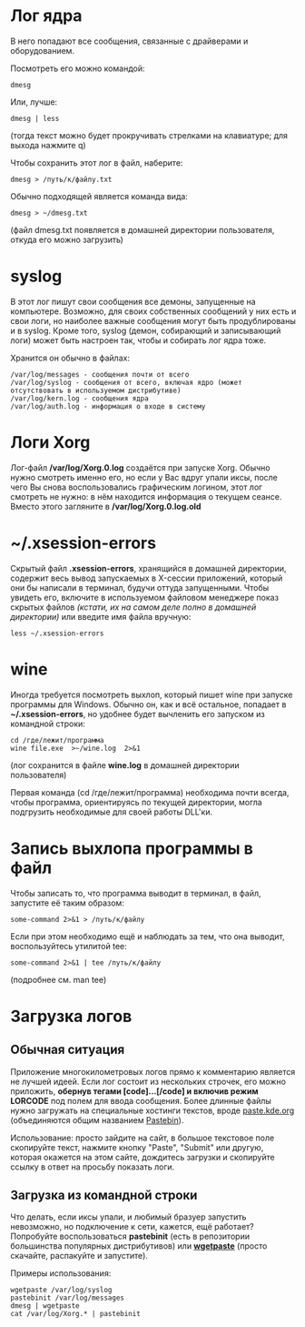 # Лог ядра

В него попадают все сообщения, связанные с драйверами и оборудованием.

Посмотреть его можно командой:

    dmesg

Или, лучше:

    dmesg | less

(тогда текст можно будет прокручивать стрелками на клавиатуре; для
выхода нажмите q)

Чтобы сохранить этот лог в файл, наберите:

    dmesg > /путь/к/файлу.txt

Обычно подходящей является команда вида:

    dmesg > ~/dmesg.txt

(файл dmesg.txt появляется в домашней директории пользователя, откуда
его можно загрузить)

# syslog

В этот лог пишут свои сообщения все демоны, запущенные на компьютере.
Возможно, для своих собственных сообщений у них есть и свои логи, но
наиболее важные сообщения могут быть продублированы и в syslog. Кроме
того, syslog (демон, собирающий и записывающий логи) может быть
настроен так, чтобы и собирать лог ядра тоже.

Хранится он обычно в файлах:

    /var/log/messages - сообщения почти от всего
    /var/log/syslog - сообщения от всего, включая ядро (может отсутствовать в используемом дистрибутиве)
    /var/log/kern.log - сообщения ядра
    /var/log/auth.log - информация о входе в систему

# Логи Xorg

Лог-файл **/var/log/Xorg.0.log** создаётся при запуске Xorg. Обычно
нужно смотреть именно его, но если у Вас вдруг упали иксы, после
чего Вы снова воспользовались графическим логином, этот лог смотреть
не нужно: в нём находится информация о текущем сеансе. Вместо этого
загляните в **/var/log/Xorg.0.log.old**

# \~/.xsession-errors

Скрытый файл **.xsession-errors**, хранящийся в домашней директории,
содержит весь вывод запускаемых в X-сессии приложений, который они
бы написали в терминал, будучи оттуда запущенными. Чтобы увидеть его,
включите в используемом файловом менеджере показ скрытых файлов
*(кстати, их на самом деле полно в домашней директории)* или
введите имя файла вручную:

    less ~/.xsession-errors

# wine

Иногда требуется посмотреть выхлоп, который пишет wine при запуске
программы для Windows. Обычно он, как и всё остальное, попадает в
**\~/.xsession-errors**, но удобнее будет вычленить его запуском из
командной строки:

    cd /где/лежит/программа
    wine file.exe  >~/wine.log  2>&1

(лог сохранится в файле **wine.log** в домашней директории пользователя)

Первая команда (cd /где/лежит/программа) необходима почти всегда, чтобы
программа, ориентируясь по текущей директории, могла подгрузить
необходимые для своей работы DLL'ки.

# Запись выхлопа программы в файл

Чтобы записать то, что программа выводит в терминал, в файл, запустите
её таким образом:

`some-command 2>&1 > /путь/к/файлу`

Если при этом необходимо ещё и наблюдать за тем, что она выводит,
воспользуйтесь утилитой tee:

`some-command 2>&1 | tee /путь/к/файлу`

(подробнее см. man tee)

# Загрузка логов

## Обычная ситуация

Приложение многокилометровых логов прямо к комментарию является не
лучшей идеей. Если лог состоит из нескольких строчек, его можно
приложить, **обернув тегами \[code\]...\[/code\] и включив режим
LORCODE** под полем для ввода сообщения. Более длинные файлы нужно
загружать на специальные хостинги текстов, вроде
[paste.kde.org](http://paste.kde.org) (объединяются общим названием
[Pastebin](http://ru.wikipedia.org/wiki/Pastebin)).

Использование: просто зайдите на сайт, в большое текстовое поле
скопируйте текст, нажмите кнопку "Paste", "Submit" или другую,
которая окажется на этом сайте, дождитесь загрузки и скопируйте ссылку
в ответ на просьбу показать логи.

## Загрузка из командной строки

Что делать, если иксы упали, и любимый бразуер запустить невозможно, но
подключение к сети, кажется, ещё работает? Попробуйте воспользоваться
**pastebinit** (есть в репозитории большинства популярных дистрибутивов)
или **[wgetpaste](http://wgetpaste.zlin.dk/)** (просто скачайте,
распакуйте и запустите).

Примеры использования:

    wgetpaste /var/log/syslog
    pastebinit /var/log/messages
    dmesg | wgetpaste
    cat /var/log/Xorg.* | pastebinit
